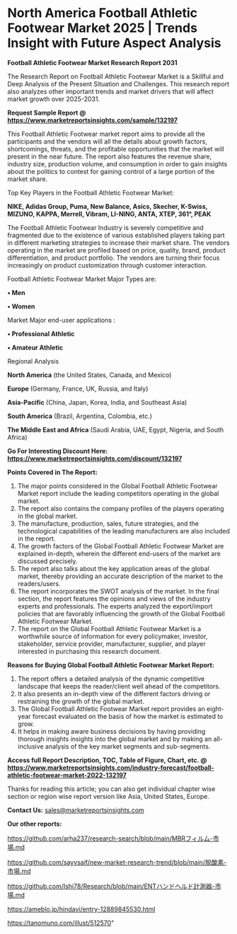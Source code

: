 # North America Football Athletic Footwear Market 2025 | Trends Insight with Future Aspect Analysis

<strong>Football Athletic Footwear Market Research Report 2031</strong>

The Research Report on Football Athletic Footwear Market is a Skillful and Deep Analysis of the Present Situation and Challenges. This research report also analyzes other important trends and market drivers that will affect market growth over 2025-2031.

<strong>Request Sample Report @ <a href=https://www.marketreportsinsights.com/sample/132197>https://www.marketreportsinsights.com/sample/132197</a></strong>

This Football Athletic Footwear market report aims to provide all the participants and the vendors will all the details about growth factors, shortcomings, threats, and the profitable opportunities that the market will present in the near future. The report also features the revenue share, industry size, production volume, and consumption in order to gain insights about the politics to contest for gaining control of a large portion of the market share.

Top Key Players in the Football Athletic Footwear Market:

<strong>NIKE, Adidas Group, Puma, New Balance, Asics, Skecher, K-Swiss, MIZUNO, KAPPA, Merrell, Vibram, LI-NING, ANTA, XTEP, 361°, PEAK</strong>

The Football Athletic Footwear Industry is severely competitive and fragmented due to the existence of various established players taking part in different marketing strategies to increase their market share. The vendors operating in the market are profiled based on price, quality, brand, product differentiation, and product portfolio. The vendors are turning their focus increasingly on product customization through customer interaction.

Football Athletic Footwear Market Major Types are:

<strong>• Men

• Women</strong>

Market Major end-user applications :

<strong>• Professional Athletic

• Amateur Athletic</strong>

Regional Analysis

</u><strong><b>North America</b></strong> (the United States, Canada, and Mexico)

<strong><b>Europe </b></strong>(Germany, France, UK, Russia, and Italy)

<strong><b>Asia-Pacific</b></strong> (China, Japan, Korea, India, and Southeast Asia)

<strong><b>South America</b></strong> (Brazil, Argentina, Colombia, etc.)

<strong><b>The Middle East and Africa</b></strong> (Saudi Arabia, UAE, Egypt, Nigeria, and South Africa)

<strong>Go For Interesting Discount Here: <a href=https://www.marketreportsinsights.com/discount/132197>https://www.marketreportsinsights.com/discount/132197</a></strong>

<strong>Points Covered in The Report:</strong>
<ol>
  <li>The major points considered in the Global Football Athletic Footwear Market report include the leading competitors operating in the global market.</li>
  <li>The report also contains the company profiles of the players operating in the global market.</li>
  <li>The manufacture, production, sales, future strategies, and the technological capabilities of the leading manufacturers are also included in the report.</li>
  <li>The growth factors of the Global Football Athletic Footwear Market are explained in-depth, wherein the different end-users of the market are discussed precisely.</li>
  <li>The report also talks about the key application areas of the global market, thereby providing an accurate description of the market to the readers/users.</li>
  <li>The report incorporates the SWOT analysis of the market. In the final section, the report features the opinions and views of the industry experts and professionals. The experts analyzed the export/import policies that are favorably influencing the growth of the Global Football Athletic Footwear Market.</li>
  <li>The report on the Global Football Athletic Footwear Market is a worthwhile source of information for every policymaker, investor, stakeholder, service provider, manufacturer, supplier, and player interested in purchasing this research document.</li>
</ol>
<strong>Reasons for Buying Global Football Athletic Footwear Market Report:</strong>

<ol>
  <li>The report offers a detailed analysis of the dynamic competitive landscape that keeps the reader/client well ahead of the competitors.</li>
  <li>It also presents an in-depth view of the different factors driving or restraining the growth of the global market.</li>
  <li>The Global Football Athletic Footwear Market report provides an eight-year forecast evaluated on the basis of how the market is estimated to grow.</li>
  <li>It helps in making aware business decisions by having providing thorough insights insights into the global market and by making an all-inclusive analysis of the key market segments and sub-segments.</li>
</ol>
<strong>Access full Report Description, TOC, Table of Figure, Chart, etc. @ <a href=https://www.marketreportsinsights.com/industry-forecast/football-athletic-footwear-market-2022-132197>https://www.marketreportsinsights.com/industry-forecast/football-athletic-footwear-market-2022-132197</a></strong>


Thanks for reading this article; you can also get individual chapter wise section or region wise report version like Asia, United States, Europe.

<strong>Contact Us:</strong>
sales@marketreportsinsights.com

<strong>Our other reports:</strong>

<a href=https://github.com/arha237/research-search/blob/main/MBRフィルム-市場.md>https://github.com/arha237/research-search/blob/main/MBRフィルム-市場.md</a>

<a href=https://github.com/sayysaif/new-market-research-trend/blob/main/脱酸素-市場.md>https://github.com/sayysaif/new-market-research-trend/blob/main/脱酸素-市場.md</a>

<a href=https://github.com/Ishi78/Research/blob/main/ENTハンドヘルド計測器-市場.md>https://github.com/Ishi78/Research/blob/main/ENTハンドヘルド計測器-市場.md</a>

<a href=https://ameblo.jp/hindavi/entry-12889845530.html>https://ameblo.jp/hindavi/entry-12889845530.html</a>

<a href=https://tanomuno.com/illust/512570>https://tanomuno.com/illust/512570</a>"
